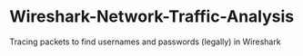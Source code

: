 # Wireshark-Network-Traffic-Analysis
Tracing packets to find usernames and passwords (legally) in Wireshark
